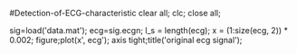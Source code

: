 #Detection-of-ECG-characteristic
clear all;
clc;
close all;

sig=load('data.mat');
ecg=sig.ecgn;
l_s = length(ecg);
x = (1:size(ecg, 2)) * 0.002;
figure;plot(x', ecg'); axis tight;title('original ecg signal');
